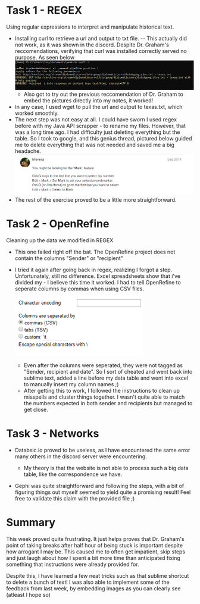 # Task 1 - REGEX 

Using regular expressions to interpret and manipulate historical text. 

- Installing curl to retrieve a url and output to txt file. 
-- This actually did not work, as it was shown in the discord. Despite Dr. Graham's reccomendations, verifying that curl was installed correctly served no purpose. As seen below 
![](https://github.com/SuppahHacka/week-3/blob/master/curl%20error.PNG) 
  - Also got to try out the previous reccomendation of Dr. Graham to embed the pictures directly into my notes, it worked! 
 - In any case, I used wget to pull the url and output to texas.txt, which worked smoothly. 
 - The next step was not easy at all. I could have sworn I used regex before with my Java API scrapper - to rename my files. However, that was a long time ago. I had difficulty just deleting everything but the table. So I took to google, and this genius thread, pictured below guided me to delete everything that was not needed and saved me a big headache. 
 ![](https://github.com/SuppahHacka/week-3/blob/master/deletesublime.PNG)
 - The rest of the exercise proved to be a little more straightforward. 

# Task 2 - OpenRefine

  Cleaning up the data we modified in REGEX
  - This one failed right off the bat. The OpenRefine project does not contain the columns "Sender" or "recipient" 
   - I tried it again after going back in regex, realizing I forgot a step. Unfortunately, still no difference. Excel spreadsheets show that i've divided my 
    - I believe this time it worked. I had to tell OpenRefine to seperate columns by commas when using CSV files. 
     
     ![](https://github.com/SuppahHacka/week-3/blob/master/openrefine.PNG) 
     
     - Even after the columns were seperated, they were not tagged as "Sender, recipient and date". So I sort of cheated and went back into sublime text, added a line before my data table and went into excel to manually insert my column names ;) 
     - After getting this to work, I followed the instructions to clean up misspells and cluster things together. I wasn't quite able to match the numbers expected in both sender and recipients but managed to get close. 

# Task 3 - Networks
 
- Databsic.io proved to be useless, as I have encountered the same error many others in the discord server were encountering. 
  - My theory is that the website is not able to process such a big data table, like the correspondence we have.
 
- Gephi was quite straightforward and following the steps, with a bit of figuring things out myself seemed to yield quite a promising result! Feel free to validate this claim with the provided file ;) 


# Summary 

This week proved quite frustrating. It just helps proves that Dr. Graham's point of taking breaks after half hour of being stuck is important despite how arrogant I may be. This caused me to often get impatient, skip steps and just laugh about how I spent a bit more time than anticipated fixing something that instructions were already provided for. 

Despite this, I have learned a few neat tricks such as that sublime shortcut to delete a bunch of text!
I was also able to implement some of the feedback from last week, by embedding images as you can clearly see (atleast I hope so) 
